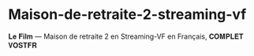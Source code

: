 # Maison-de-retraite-2-streaming-vf
𝐋𝐞 𝐅𝐢𝐥𝐦 — Maison de retraite 2 en Streaming-VF en Français, 𝐂𝐎𝐌𝐏𝐋𝐄𝐓 𝐕𝐎𝐒𝐓𝐅𝐑
